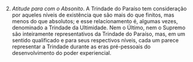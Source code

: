 2. *Atitude para com o Absonito*. A Trindade do Paraíso tem consideração por aqueles níveis de existência que são mais do que finitos, mas menos do que absolutos; e esse relacionamento é, algumas vezes, denominado a Trindade da Ultimidade. Nem o Último, nem o Supremo são inteiramente representativos da Trindade do Paraíso, mas, em um sentido qualificado e para seus respectivos níveis, cada um parece representar a Trindade durante as eras pré-pessoais do desenvolvimento do poder experiencial.